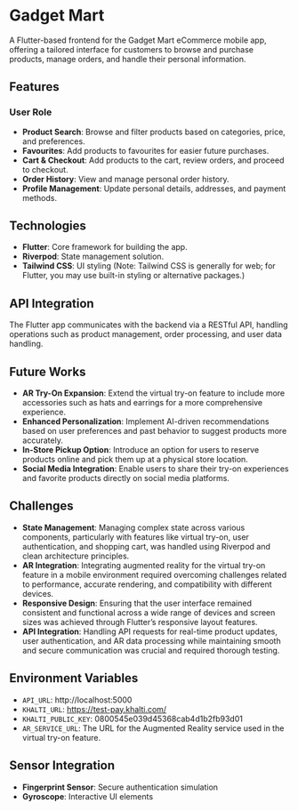 # Gadget Mart

A Flutter-based frontend for the Gadget Mart eCommerce mobile app, offering a tailored interface for customers to browse and purchase products, manage orders, and handle their personal information.

## Features

### User Role

- **Product Search**: Browse and filter products based on categories, price, and preferences.
- **Favourites**: Add products to favourites for easier future purchases.
- **Cart & Checkout**: Add products to the cart, review orders, and proceed to checkout.
- **Order History**: View and manage personal order history.
- **Profile Management**: Update personal details, addresses, and payment methods.

## Technologies

- **Flutter**: Core framework for building the app.
- **Riverpod**: State management solution.
- **Tailwind CSS**: UI styling (Note: Tailwind CSS is generally for web; for Flutter, you may use built-in styling or alternative packages.)

## API Integration

The Flutter app communicates with the backend via a RESTful API, handling operations such as product management, order processing, and user data handling.

## Future Works

- **AR Try-On Expansion**: Extend the virtual try-on feature to include more accessories such as hats and earrings for a more comprehensive experience.
- **Enhanced Personalization**: Implement AI-driven recommendations based on user preferences and past behavior to suggest products more accurately.
- **In-Store Pickup Option**: Introduce an option for users to reserve products online and pick them up at a physical store location.
- **Social Media Integration**: Enable users to share their try-on experiences and favorite products directly on social media platforms.

## Challenges

- **State Management**: Managing complex state across various components, particularly with features like virtual try-on, user authentication, and shopping cart, was handled using Riverpod and clean architecture principles.
- **AR Integration**: Integrating augmented reality for the virtual try-on feature in a mobile environment required overcoming challenges related to performance, accurate rendering, and compatibility with different devices.
- **Responsive Design**: Ensuring that the user interface remained consistent and functional across a wide range of devices and screen sizes was achieved through Flutter’s responsive layout features.
- **API Integration**: Handling API requests for real-time product updates, user authentication, and AR data processing while maintaining smooth and secure communication was crucial and required thorough testing.

## Environment Variables

- `API_URL`: http://localhost:5000
- `KHALTI_URL`: https://test-pay.khalti.com/
- `KHALTI_PUBLIC_KEY`: 0800545e039d45368cab4d1b2fb93d01
- `AR_SERVICE_URL`: The URL for the Augmented Reality service used in the virtual try-on feature.

## Sensor Integration

- **Fingerprint Sensor**: Secure authentication simulation
- **Gyroscope**: Interactive UI elements
